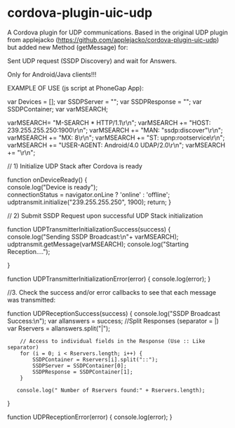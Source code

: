 cordova-plugin-uic-udp
======================
A Cordova plugin for UDP communications.
Based in the original UDP plugin from applejacko (https://github.com/applejacko/cordova-plugin-uic-udp)
but added new Method (getMessage) for:

Sent UDP request (SSDP Discovery) and wait for Answers.

Only for Android/Java clients!!!

EXAMPLE OF USE (js script at PhoneGap App): 

var Devices = [];
var SSDPServer = "";
var SSDPResponse = "";
var SSDPContainer;
var varMSEARCH;

varMSEARCH= "M-SEARCH * HTTP/1.1\r\n";
varMSEARCH += "HOST: 239.255.255.250:1900\r\n";
varMSEARCH += "MAN: \"ssdp:discover\"\r\n";
varMSEARCH += "MX: 8\r\n";
varMSEARCH += "ST: upnp:rootservice\r\n";
varMSEARCH += "USER-AGENT: Android/4.0 UDAP/2.0\r\n";
varMSEARCH += "\r\n";

// 1)  Initialize UDP Stack after Cordova is ready

function onDeviceReady() { 	
 	console.log("Device is ready");		                    
    	connectionStatus = navigator.onLine ? 'online' : 'offline';
    	udptransmit.initialize("239.255.255.250", 1900);
    	return;
 }

// 2)  Submit SSDP Request upon successful UDP Stack initialization

 function UDPTransmitterInitializationSuccess(success) {
		console.log("Sending SSDP Broadcast:\n"+ varMSEARCH);	
		udptransmit.getMessage(varMSEARCH);	
		console.log("Starting Reception....");
	
 }

function UDPTransmitterInitializationError(error) {
   console.log(error);
 }


 //3. Check the success and/or error callbacks to see that each message was transmitted:  
 
function UDPReceptionSuccess(success) {
		console.log("SSDP Broadcast Success:\n");
	   	var allanswers = success;
                //Split Responses (separator = |)
	   	var Rservers = allanswers.split("|");

		// Access to individual fields in the Response (Use :: Like separator)	   	
	   	for (i = 0; i < Rservers.length; i++) {
	   		SSDPContainer = Rservers[i].split("::");
	   		SSDPServer = SSDPContainer[0];
	   		SSDPResponse = SSDPContainer[1];
	   	}	   
	   	
	   console.log(" Number of Rservers found:" + Rservers.length);   

 }
 
 
function UDPReceptionError(error) {
	   console.log(error);
}

